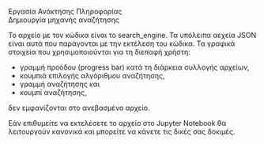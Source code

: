Εργασία Ανάκτησης Πληροφορίας <br> 
Δημιουργία μηχανής αναζήτησης

Το αρχείο με τον κώδικα είναι το search_engine.
Τα υπόλειπα αεχεία JSON είναι αυτά που παράγονται με την εκτέλεση του κώδικα. 
Τα γραφικά στοιχεία που χρησιμοποιούνται για τη διεπαφή χρήστη: 
- γραμμή προόδου (progress bar) κατά τη διάρκεια συλλογής αρχείων, 
- κουμπιά επιλογής αλγόριθμου αναζήτησης, 
- γραμμή αναζήτησης και
- κουμπί αναζήτησης,

δεν εμφανίζονται στο ανεβασμένο αρχείο.
 
Εάν επιθυμείτε να εκτελέσετε το αρχείο στο Jupyter Notebook θα λειτουργούν κανονικά και μπορείτε να κάνετε τις δικές σας δοκιμές.
